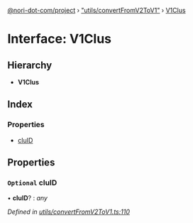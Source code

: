 [@nori-dot-com/project](../README.md) › ["utils/convertFromV2ToV1"](../modules/_utils_convertfromv2tov1_.md) › [V1Clus](_utils_convertfromv2tov1_.v1clus.md)

# Interface: V1Clus

## Hierarchy

* **V1Clus**

## Index

### Properties

* [cluID](_utils_convertfromv2tov1_.v1clus.md#optional-cluid)

## Properties

### `Optional` cluID

• **cluID**? : *any*

*Defined in [utils/convertFromV2ToV1.ts:110](https://github.com/nori-dot-eco/nori-dot-com/blob/1131583/packages/project/src/utils/convertFromV2ToV1.ts#L110)*
